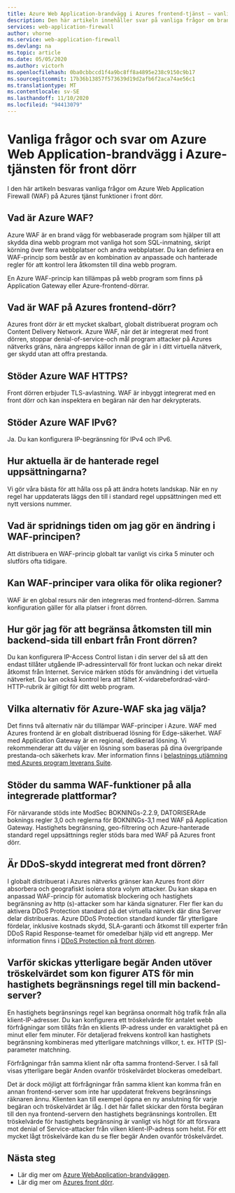 ```yaml
---
title: Azure Web Application-brandvägg i Azures frontend-tjänst – vanliga frågor och svar
description: Den här artikeln innehåller svar på vanliga frågor om brand vägg för webbaserade program på Azures front dörr
services: web-application-firewall
author: vhorne
ms.service: web-application-firewall
ms.devlang: na
ms.topic: article
ms.date: 05/05/2020
ms.author: victorh
ms.openlocfilehash: 0ba0cbbccd1f4a9bc8ff8a4895e238c9150c9b17
ms.sourcegitcommit: 17b36b13857f573639d19d2afb6f2aca74ae56c1
ms.translationtype: MT
ms.contentlocale: sv-SE
ms.lasthandoff: 11/10/2020
ms.locfileid: "94413079"
---
```

# <a name="frequently-asked-questions-for-azure-web-application-firewall-on-azure-front-door-service"></a>Vanliga frågor och svar om Azure Web Application-brandvägg i Azure-tjänsten för front dörr

I den här artikeln besvaras vanliga frågor om Azure Web Application Firewall (WAF) på Azures tjänst funktioner i front dörr. 

## <a name="what-is-azure-waf"></a>Vad är Azure WAF?

Azure WAF är en brand vägg för webbaserade program som hjälper till att skydda dina webb program mot vanliga hot som SQL-inmatning, skript körning över flera webbplatser och andra webbplatser. Du kan definiera en WAF-princip som består av en kombination av anpassade och hanterade regler för att kontrol lera åtkomsten till dina webb program.

En Azure WAF-princip kan tillämpas på webb program som finns på Application Gateway eller Azure-frontend-dörrar.

## <a name="what-is-waf-on-azure-front-door"></a>Vad är WAF på Azures frontend-dörr? 

Azures front dörr är ett mycket skalbart, globalt distribuerat program och Content Delivery Network. Azure WAF, när det är integrerat med front dörren, stoppar denial-of-service-och mål program attacker på Azures nätverks gräns, nära angrepps källor innan de går in i ditt virtuella nätverk, ger skydd utan att offra prestanda.

## <a name="does-azure-waf-support-https"></a>Stöder Azure WAF HTTPS?

Front dörren erbjuder TLS-avlastning. WAF är inbyggt integrerat med en front dörr och kan inspektera en begäran när den har dekrypterats.

## <a name="does-azure-waf-support-ipv6"></a>Stöder Azure WAF IPv6?

Ja. Du kan konfigurera IP-begränsning för IPv4 och IPv6.

## <a name="how-up-to-date-are-the-managed-rule-sets"></a>Hur aktuella är de hanterade regel uppsättningarna?

Vi gör våra bästa för att hålla oss på att ändra hotets landskap. När en ny regel har uppdaterats läggs den till i standard regel uppsättningen med ett nytt versions nummer.

## <a name="what-is-the-propagation-time-if-i-make-a-change-to-my-waf-policy"></a>Vad är spridnings tiden om jag gör en ändring i WAF-principen?

Att distribuera en WAF-princip globalt tar vanligt vis cirka 5 minuter och slutförs ofta tidigare.

## <a name="can-waf-policies-be-different-for-different-regions"></a>Kan WAF-principer vara olika för olika regioner?

WAF är en global resurs när den integreras med frontend-dörren. Samma konfiguration gäller för alla platser i front dörren.
 
## <a name="how-do-i-limit-access-to-my-back-end-to-be-from-front-door-only"></a>Hur gör jag för att begränsa åtkomsten till min backend-sida till enbart från Front dörren?

Du kan konfigurera IP-Access Control listan i din server del så att den endast tillåter utgående IP-adressintervall för front luckan och nekar direkt åtkomst från Internet. Service märken stöds för användning i det virtuella nätverket. Du kan också kontrol lera att fältet X-vidarebefordrad-värd-HTTP-rubrik är giltigt för ditt webb program.

## <a name="which-azure-waf-options-should-i-choose"></a>Vilka alternativ för Azure-WAF ska jag välja?

Det finns två alternativ när du tillämpar WAF-principer i Azure. WAF med Azures frontend är en globalt distribuerad lösning för Edge-säkerhet. WAF med Application Gateway är en regional, dedikerad lösning. Vi rekommenderar att du väljer en lösning som baseras på dina övergripande prestanda-och säkerhets krav. Mer information finns i [belastnings utjämning med Azures program leverans Suite](https://docs.microsoft.com/azure/frontdoor/front-door-lb-with-azure-app-delivery-suite).


## <a name="do-you-support-same-waf-features-in-all-integrated-platforms"></a>Stöder du samma WAF-funktioner på alla integrerade plattformar?

För närvarande stöds inte ModSec BOKNINGs-2.2.9, DATORISERAde boknings regler 3,0 och reglerna för BOKNINGs-3,1 med WAF på Application Gateway. Hastighets begränsning, geo-filtrering och Azure-hanterade standard regel uppsättnings regler stöds bara med WAF på Azures front dörr.

## <a name="is-ddos-protection-integrated-with-front-door"></a>Är DDoS-skydd integrerat med front dörren? 

I globalt distribuerat i Azures nätverks gränser kan Azures front dörr absorbera och geografiskt isolera stora volym attacker. Du kan skapa en anpassad WAF-princip för automatisk blockering och hastighets begränsning av http (s)-attacker som har kända signaturer. Fler fler kan du aktivera DDoS Protection standard på det virtuella nätverk där dina Server delar distribueras. Azure DDoS Protection standard kunder får ytterligare fördelar, inklusive kostnads skydd, SLA-garanti och åtkomst till experter från DDoS Rapid Response-teamet för omedelbar hjälp vid ett angrepp. Mer information finns i [DDoS Protection på front dörren](../../frontdoor/front-door-ddos.md).

## <a name="why-do-additional-requests-above-the-threshold-configured-for-my-rate-limit-rule-get-passed-to-my-backend-server"></a>Varför skickas ytterligare begär Anden utöver tröskelvärdet som kon figurer ATS för min hastighets begränsnings regel till min backend-server?

En hastighets begränsnings regel kan begränsa onormalt hög trafik från alla klient-IP-adresser. Du kan konfigurera ett tröskelvärde för antalet webb förfrågningar som tillåts från en klients IP-adress under en varaktighet på en minut eller fem minuter. För detaljerad frekvens kontroll kan hastighets begränsning kombineras med ytterligare matchnings villkor, t. ex. HTTP (S)-parameter matchning. 

Förfrågningar från samma klient når ofta samma frontend-Server. I så fall visas ytterligare begär Anden ovanför tröskelvärdet blockeras omedelbart. 

Det är dock möjligt att förfrågningar från samma klient kan komma från en annan frontend-server som inte har uppdaterat frekvens begränsnings räknaren ännu. Klienten kan till exempel öppna en ny anslutning för varje begäran och tröskelvärdet är låg. I det här fallet skickar den första begäran till den nya frontend-servern den hastighets begränsnings kontrollen. Ett tröskelvärde för hastighets begränsning är vanligt vis högt för att försvara mot denial of Service-attacker från vilken klient-IP-adress som helst. För ett mycket lågt tröskelvärde kan du se fler begär Anden ovanför tröskelvärdet.

## <a name="next-steps"></a>Nästa steg

- Lär dig mer om [Azure WebApplication-brandväggen](../overview.md).
- Lär dig mer om [Azures front dörr](../../frontdoor/front-door-overview.md).
